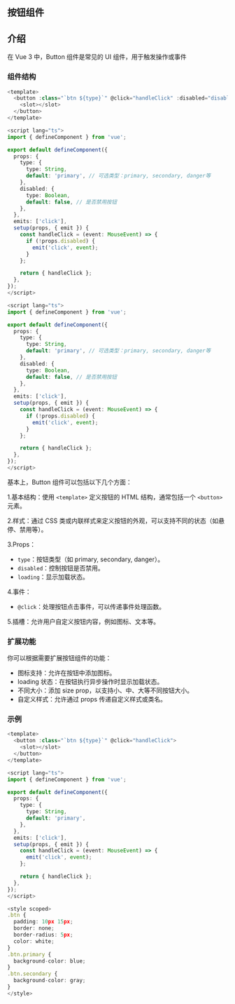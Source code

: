 ## 按钮组件

## 介绍
在 Vue 3 中，Button 组件是常见的 UI 组件，用于触发操作或事件

### 组件结构
```ts
<template>
  <button :class="`btn ${type}`" @click="handleClick" :disabled="disabled">
    <slot></slot>
  </button>
</template>
```

```ts
<script lang="ts">
import { defineComponent } from 'vue';

export default defineComponent({
  props: {
    type: {
      type: String,
      default: 'primary', // 可选类型：primary, secondary, danger等
    },
    disabled: {
      type: Boolean,
      default: false, // 是否禁用按钮
    },
  },
  emits: ['click'],
  setup(props, { emit }) {
    const handleClick = (event: MouseEvent) => {
      if (!props.disabled) {
        emit('click', event);
      }
    };

    return { handleClick };
  },
});
</script>
```

```ts
<script lang="ts">
import { defineComponent } from 'vue';

export default defineComponent({
  props: {
    type: {
      type: String,
      default: 'primary', // 可选类型：primary, secondary, danger等
    },
    disabled: {
      type: Boolean,
      default: false, // 是否禁用按钮
    },
  },
  emits: ['click'],
  setup(props, { emit }) {
    const handleClick = (event: MouseEvent) => {
      if (!props.disabled) {
        emit('click', event);
      }
    };

    return { handleClick };
  },
});
</script>
```


基本上，Button 组件可以包括以下几个方面：

1.基本结构：使用 `<template>` 定义按钮的 HTML 结构，通常包括一个 `<button>` 元素。

2.样式：通过 CSS 类或内联样式来定义按钮的外观，可以支持不同的状态（如悬停、禁用等）。

3.Props：

- `type`：按钮类型（如 primary, secondary, danger）。
- `disabled`：控制按钮是否禁用。
- `loading`：显示加载状态。

4.事件：
- `@click`：处理按钮点击事件，可以传递事件处理函数。

5.插槽：允许用户自定义按钮内容，例如图标、文本等。

### 扩展功能
你可以根据需要扩展按钮组件的功能：

- 图标支持：允许在按钮中添加图标。
- loading 状态：在按钮执行异步操作时显示加载状态。
- 不同大小：添加 size prop，以支持小、中、大等不同按钮大小。
- 自定义样式：允许通过 props 传递自定义样式或类名。

### 示例

```ts
<template>
  <button :class="`btn ${type}`" @click="handleClick">
    <slot></slot>
  </button>
</template>

<script lang="ts">
import { defineComponent } from 'vue';

export default defineComponent({
  props: {
    type: {
      type: String,
      default: 'primary',
    },
  },
  emits: ['click'],
  setup(props, { emit }) {
    const handleClick = (event: MouseEvent) => {
      emit('click', event);
    };

    return { handleClick };
  },
});
</script>

<style scoped>
.btn {
  padding: 10px 15px;
  border: none;
  border-radius: 5px;
  color: white;
}
.btn.primary {
  background-color: blue;
}
.btn.secondary {
  background-color: gray;
}
</style>

```